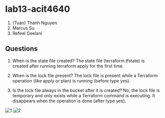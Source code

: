 # lab13-acit4640
1. (Tuan) Thanh Nguyen
2. Marcus Su
3. Refeel Geelani

## Questions
1. When is the state file created?
The state file (terraform.tfstate) is created after running terraform apply for the first time.

2. When is the lock file present?
The lock file is present while a Terraform operation (like apply or plan) is running (before type yes).

3. Is the lock file always in the bucket after it is created?
No, the lock file is temporary and only exists while a Terraform command is executing. It disappears when the operation is done (after type yes).

![1](https://github.com/user-attachments/assets/9c440e4a-c4b4-47a9-b1b4-2b0b5c916fdd)
![2](https://github.com/user-attachments/assets/dd789f66-c457-44a3-b28b-6fb1baae978f)
